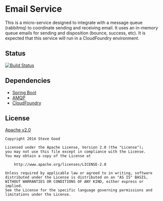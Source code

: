 Email Service
=============

This is a micro-service designed to integrate with a message queue (rabbitmq) to coordinate sending and receiving email.  It uses an in-memory queue emails for sending and disposition (bounce, success, etc).  It is expected that this service will run in a CloudFoundry environment.

Status
------

[![Build Status](https://travis-ci.org/stevegood/email-service.svg?branch=master)](https://travis-ci.org/stevegood/email-service)

Dependencies
------------

- [Spring Boot](http://projects.spring.io/spring-boot/)
- [AMQP](http://www.amqp.org/)
- [CloudFoundry](http://cloudfoundry.org/index.html)


License
-------

[Apache v2.0](http://www.apache.org/licenses/LICENSE-2.0)

```
Copyright 2014 Steve Good

Licensed under the Apache License, Version 2.0 (the "License");
you may not use this file except in compliance with the License.
You may obtain a copy of the License at

    http://www.apache.org/licenses/LICENSE-2.0

Unless required by applicable law or agreed to in writing, software
distributed under the License is distributed on an "AS IS" BASIS,
WITHOUT WARRANTIES OR CONDITIONS OF ANY KIND, either express or implied.
See the License for the specific language governing permissions and
limitations under the License.
```
